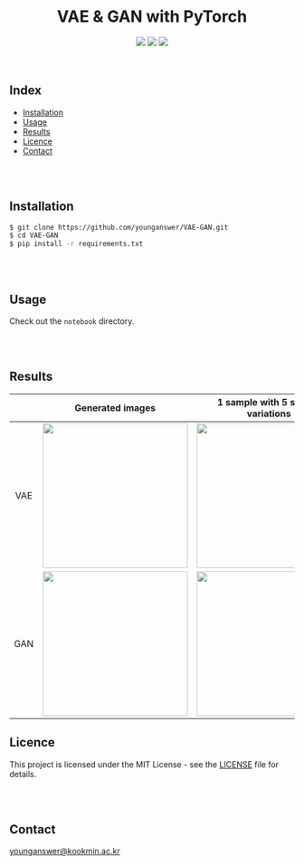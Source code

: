 <h1 align='center'>VAE & GAN with PyTorch</h1>
<div align='center'>
	<img src='https://img.shields.io/badge/Python-3.11.5-blue'>
	<img src='https://img.shields.io/badge/PyTorch-1.9.0-red'>
	<img src='https://img.shields.io/badge/License-MIT-yellow.svg'>
</div>
<br/><br/>

## Index

-   [Installation](#installation)
-   [Usage](#usage)
-   [Results](#results)
-   [Licence](#licence)
-   [Contact](#contact)

<br/><br/>

## Installation

```bash
$ git clone https://github.com/younganswer/VAE-GAN.git
$ cd VAE-GAN
$ pip install -r requirements.txt
```

<br/><br/>

## Usage

Check out the `notebook` directory.

<br/><br/>

## Results

<!-- make table -->
<!-- first row: VAE -->
<!-- second row: GAN -->
<!-- first column: Random sampled 5 square images -->
<!-- second column: 1 sample & 5 square variations -->

|     |                                     Generated images                                     |                           1 sample with 5 square variations                            |
| :-: | :--------------------------------------------------------------------------------------: | :------------------------------------------------------------------------------------: |
| VAE | <img src='./assets/VAE/VAE_random_sampled_5_square_images.png' width='256' height='256'> | <img src='./assets/VAE/VAE_1_sample_5_square_variations.png' width='256' height='256'> |
| GAN | <img src='./assets/GAN/GAN_random_sampled_5_square_images.png' width='256' height='256'> | <img src='./assets/GAN/GAN_1_sample_5_square_variations.png' width='256' height='256'> |

## Licence

This project is licensed under the MIT License - see the [LICENSE](./LICENSE) file for details.

<br/><br/>

## Contact

younganswer@kookmin.ac.kr
